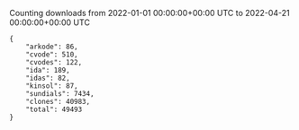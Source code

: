 
Counting downloads from 2022-01-01 00:00:00+00:00 UTC to 2022-04-21 00:00:00+00:00 UTC

```
{
    "arkode": 86,
    "cvode": 510,
    "cvodes": 122,
    "ida": 189,
    "idas": 82,
    "kinsol": 87,
    "sundials": 7434,
    "clones": 40983,
    "total": 49493
}
```
